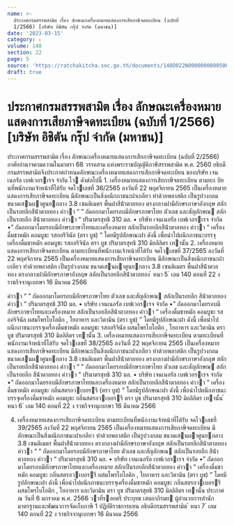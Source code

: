 ```yaml
---
name: >-
  ประกาศกรมสรรพสามิต เรื่อง ลักษณะเครื่องหมายแสดงการเสียภาษีจดทะเบียน (ฉบับที่
  1/2566) [บริษัท อิชิตัน กรุ๊ป จำกัด (มหาชน)]
date: '2023-03-15'
category: ง
volume: 140
section: 22
page: 5
source: 'https://ratchakitcha.soc.go.th/documents/140D022N0000000000500.pdf'
draft: true
---
```


# ประกาศกรมสรรพสามิต เรื่อง ลักษณะเครื่องหมายแสดงการเสียภาษีจดทะเบียน (ฉบับที่ 1/2566) [บริษัท อิชิตัน กรุ๊ป จำกัด (มหาชน)]

ประกาศกรมสรรพสามิต เรื่อง ลักษณะเครื่องหมายแสดงการเสียภาษีจดทะเบียน (ฉบับที่ 2/2566) อาศัยอํานาจตามความในมาตรา 68 วรรคสาม แห่งพระราชบัญญัติภาษีสรรพสามิต พ.ศ. 2560 อธิบดีกรมสรรพสามิตจึงประกาศกําหนดลักษณะเครื่องหมายแสดงการเสียภาษีจดทะเบียน ของบริษัท เจนเนอรัล เบฟเวอรเรจ จํากัด ไว ดังต่อไปนี้ 1. เครื่องหมายแสดงการเสียภาษีจดทะเบียน ตามทะเ บียนที่พนักงานเจ้าหน้าที่ได้รับ จดไวเลขที่ 36/2565 ลงวันที่ 22 พฤศจิกายน 2565 เป็นเครื่องหมายแสดงการเสียภาษีจดทะเบียน มีลักษณะเป็นสิ่งผนึกภาชนะฝาเกลียว ทําด้วยพลาสติก เป็นรูปวงกลม ขนาดเสนผาศูนยกลาง 3.8 เซนติเมตร พื้นฝาสีน้ําตาลทอง ตรงกลางฝามีอักษรภาษาอังกฤษ สลักเป็นรอยลึกสีน้ําตาลทอง คําวา “ ” ถัดออกมาโดยรอบมีอักษรภาษาไทย ตัวเลข และสัญลักษณ สลักเป็นรอยลึก สีน้ําตาลทอง คําวา “ ปริมาตรสุทธิ 310 มล. • บริษัท เจนเนอรัล เบฟเวอรเรจ จํากัด •” ถัดออกมาโดยรอบมีอักษรภาษาไทยและเครื่องหมาย สลักเป็นรอยลึกสีน้ําตาลทอง คําวา “ เครื่องดื่มชาหมัก คอมบูชะ รสออริจินัล (ตรา บูช) ” โดยมีรูปลักษณะฝา ดังนี้ เพื่อนําไปผนึกภาชนะบรรจุเครื่องดื่มชาหมัก คอมบูชะ รสออริจินัล ตรา บูช ปริมาตรสุทธิ 310 มิลลิลิตร เทานั้น 2. เครื่องหมายแสดงการเสียภาษีจดทะเบียน ตามทะเบียนที่พนักงานเจ้าหน้าที่ได้รับ จดไวเลขที่ 37/2565 ลงวันที่ 22 พฤศจิกายน 2565 เป็นเครื่องหมายแสดงการเสียภาษีจดทะเบียน มีลักษณะเป็นสิ่งผนึกภาชนะฝาเกลียว ทําด้วยพลาสติก เป็นรูปวงกลม ขนาดเสนผาศูนยกลาง 3.8 เซนติเมตร พื้นฝาสีน้ําตาลทอง ตรงกลางฝามีอักษรภาษาอังกฤษ สลักเป็นรอยลึกสีน้ําตาลทอง ้ หนา 5 ่ เลม 140 ตอนที่ 22 ง ราชกิจจานุเบกษา 16 มีนาคม 2566

คําวา “ ” ถัดออกมาโดยรอบมีอักษรภาษาไทย ตัวเลข และสัญลักษณ สลักเป็นรอยลึก สีน้ําตาลทอง คําวา “ ปริมาตรสุทธิ 310 มล. • บริษัท เจนเนอรัล เบฟเวอรเรจ จํากัด •” ถัดออกมาโดยรอบมีอักษรภาษาไทยและเครื่องหมาย สลักเป็นรอยลึกสีน้ําตาลทอง คําวา “ เครื่องดื่มชาหมัก คอมบูชะ รสออริจินัล ผสมโพรไบโอติก , ใยอาหาร และวิตามิน (ตรา บูช) ” โดยมีรูปลักษณะฝา ดังนี้ เพื่อนําไปผนึกภาชนะบรรจุเครื่องดื่มชาหมัก คอมบูชะ รสออริจินัล ผสมโพรไบโอติก , ใยอาหาร และวิตามิน ตรา บูช ปริมาตรสุทธิ 310 มิลลิลิตร เทานั้น 3. เครื่องหมายแสดงการเสียภาษีจดทะเบียน ตามทะเบียนที่พนักงานเจ้าหน้าที่ได้รับ จดไวเลขที่ 38/2565 ลงวันที่ 22 พฤศจิกายน 2565 เป็นเครื่องหมายแสดงการเสียภาษีจดทะเบียน มีลักษณะเป็นสิ่งผนึกภาชนะฝาเกลียว ทําด้วยพลาสติก เป็นรูปวงกลม ขนาดเสนผาศูนยกลาง 3.8 เซนติเมตร พื้นฝาสีน้ําตาลทอง ตรงกลางฝามีอักษรภาษาอังกฤษ สลักเป็นรอยลึกสีน้ําตาลทอง คําวา “ ” ถัดออกมาโดยรอบมีอักษรภาษาไทย ตัวเลข และสัญลักษณ สลักเป็นรอยลึก สีน้ําตาลทอง คําวา “ ปริมาตรสุทธิ 310 มล. • บริษัท เจนเนอรัล เบฟเวอรเรจ จํากัด •” ถัดออกมาโดยรอบมีอักษรภาษาไทยและเครื่องหมาย สลักเป็นรอยลึกสีน้ําตาลทอง คําวา “ เครื่องดื่มชาหมัก คอมบูชะ กลิ่นสตรอวเบอรรี (ตรา บูช) ” โดยมีรูปลักษณะฝา ดังนี้ เพื่อนําไปผนึกภาชนะบรรจุเครื่องดื่มชาหมัก คอมบูชะ กลิ่นสตรอวเบอรรี ตรา บูช ปริมาตรสุทธิ 310 มิลลิลิตร เทานั้น ้ หนา 6 ่ เลม 140 ตอนที่ 22 ง ราชกิจจานุเบกษา 16 มีนาคม 2566

4. เครื่องหมายแสดงการเสียภาษีจดทะเบียน ตามทะเบียนที่พนักงานเจ้าหน้าที่ได้รับ จดไวเลขที่ 39/2565 ลงวันที่ 22 พฤศจิกายน 2565 เป็นเครื่องหมายแสดงการเสียภาษีจดทะเบียน มีลักษณะเป็นสิ่งผนึกภาชนะฝาเกลียว ทําด้วยพลาสติก เป็นรูปวงกลม ขนาดเสนผาศูนยกลาง 3.8 เซนติเมตร พื้นฝาสีน้ําตาลทอง ตรงกลางฝามีอักษรภาษาอังกฤษ สลักเป็นรอยลึกสีน้ําตาลทอง คําวา “ ” ถัดออกมาโดยรอบมีอักษรภาษาไทย ตัวเลข และสัญลักษณ สลักเป็นรอยลึก สีน้ําตาลทอง คําวา “ ปริมาตรสุทธิ 310 มล. • บริษัท เจนเนอรัล เบฟเวอรเรจ จํากัด •” ถัดออกมาโดยรอบมีอักษรภาษาไทยและเครื่องหมาย สลักเป็นรอยลึกสีน้ําตาลทอง คําวา “ เครื่องดื่มชาหมัก คอมบูชะ กลิ่นสตรอวเบอรรี ผสมโพรไบโอติก , ใยอาหาร และวิตามิน (ตรา บูช) ” โดยมีรูปลักษณะฝา ดังนี้ เพื่อนําไปผนึกภาชนะบรรจุเครื่องดื่มชาหมัก คอมบูชะ กลิ่นสตรอวเบอรรี ผสมโพรไบโอติก , ใยอาหาร และวิตามิน ตรา บูช ปริมาตรสุทธิ 310 มิลลิลิตร เทานั้น ประกาศ ณ วันที่ 6 มกราคม พ.ศ. 2566 วาที่รอยตรี ประยุทธ เสตถาภิรมย ผู้อํานวยการสํานักมาตรฐานและพัฒนาการจัดเก็บภาษี 1 ปฏิบัติราชการแทน อธิบดีกรมสรรพสามิต ้ หนา 7 ่ เลม 140 ตอนที่ 22 ง ราชกิจจานุเบกษา 16 มีนาคม 2566
